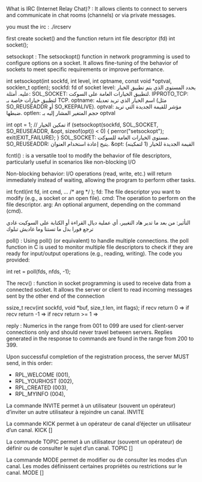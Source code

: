 What is IRC (Internet Relay Chat)? :
    It allows clients to connect to servers and communicate in chat rooms (channels) or via private messages.

you must the irc : ./ircserv <port> <password>

first create socket() and the function return int file descriptor (fd)
int socket();



setsockopt :
    The setsockopt() function in network programming is used to configure options on a socket.
It allows fine-tuning of the behavior of sockets to meet specific requirements or improve performance.

int setsockopt(int sockfd, int level, int optname, const void *optval, socklen_t optlen);
    sockfd: fd of socket
    level: يحدد المستوى الذي يتم تطبيق الخيار عليه. أمثلة: SOL_SOCKET: لتطبيق الخيارات العامة على السوكت.
IPPROTO_TCP: لتطبيق خيارات خاصة بـ TCP.
    optname: اسم الخيار الذي تريد تعديله (مثل SO_REUSEADDR أو SO_KEEPALIVE).
    optval: مؤشر للقيمة الجديدة التي تريد ضبطها.
    optlen: حجم المتغير المشار إليه بـ optval

int opt = 1; // تمكين الخيار
if (setsockopt(sockfd, SOL_SOCKET, SO_REUSEADDR, &opt, sizeof(opt)) < 0) {
    perror("setsockopt");
    exit(EXIT_FAILURE);
}
SOL_SOCKET: مستوى الخيارات العامة للسوكت.
SO_REUSEADDR: يتيح إعادة استخدام العنوان.
&opt: القيمة الجديدة للخيار (1 لتمكينه)


fcntl() :
     is a versatile tool to modify the behavior of file descriptors, particularly useful in scenarios like non-blocking I/O

Non-blocking behavior: I/O operations (read, write, etc.) will return immediately instead of waiting,
allowing the program to perform other tasks.

int fcntl(int fd, int cmd, ... /* arg */ );
    fd: The file descriptor you want to modify (e.g., a socket or an open file).
    cmd: The operation to perform on the file descriptor.
    arg: An optional argument, depending on the command (cmd).


التأثير: من بعد ما تدير هاد التغيير، أي عملية ديال القراءة أو الكتابة على السوكيت غادي ترجع فورا بدل ما تستنا وما غاديش تبلوك

poll()  : Using poll() (or equivalent) to handle multiple connections.
    the poll function in C is used to monitor multiple file descriptors to check 
if they are ready for input/output operations (e.g., reading, writing). The code you provided:

int ret = poll(fds, nfds, -1);



The recv() :
    function in socket programming is used to receive data from a connected socket. It allows the server or client to read incoming messages sent by the other end of the connection

ssize_t recv(int sockfd, void *buf, size_t len, int flags);
if recv return 0    =>
if recv return -1   =>
if recv return >= 1 =>



reply :
Numerics in the range from 001 to 099 are used for client-server
connections only and should never travel between servers.  Replies
generated in the response to commands are found in the range from 200
to 399.

Upon successful completion of the registration process, the server MUST send, in this order:
   - RPL_WELCOME (001),
   - RPL_YOURHOST (002),
   - RPL_CREATED (003),
   - RPL_MYINFO (004),


La commande INVITE permet à un utilisateur (souvent un opérateur) d’inviter un autre utilisateur à rejoindre un canal.
INVITE <nickname> <channel>

La commande KICK permet à un opérateur de canal d’éjecter un utilisateur d’un canal.
KICK <channel> <user> [<comment>]

La commande TOPIC permet à un utilisateur (souvent un opérateur) de définir ou de consulter le sujet d’un canal.
TOPIC <channel> [<topic>]

La commande MODE permet de modifier ou de consulter les modes d’un canal. Les modes définissent certaines propriétés ou restrictions sur le canal.
MODE <channel> <mode> [<parameters>]





